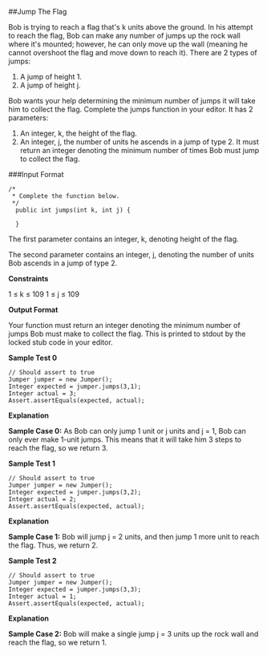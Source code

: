 ##Jump The Flag

Bob is trying to reach a flag that's k units above the ground. In his attempt to reach the flag, Bob can make any number of jumps up the rock wall where it's mounted; however, he can only move up the wall (meaning he cannot overshoot the flag and move down to reach it). There are 2 types of jumps:

1. A jump of height 1.
2. A jump of height j.
 

Bob wants your help determining the minimum number of jumps it will take him to collect the flag. Complete the jumps function in your editor. It has 2 parameters:

1. An integer, k, the height of the flag.
2. An integer, j, the number of units he ascends in a jump of type 2.
It must return an integer denoting the minimum number of times Bob must jump to collect the flag.

 

###Input Format

```
/*
 * Complete the function below.
 */
  public int jumps(int k, int j) {

  }
```

The first parameter contains an integer, k, denoting height of the flag.

The second parameter contains an integer, j, denoting the number of units Bob ascends in a jump of type 2.

 
**Constraints**

1 ≤ k ≤ 109
1 ≤ j ≤ 109
 

**Output Format**

Your function must return an integer denoting the minimum number of jumps Bob must make to collect the flag. This is printed to stdout by the locked stub code in your editor.

 

**Sample Test 0**

```
// Should assert to true
Jumper jumper = new Jumper();
Integer expected = jumper.jumps(3,1);
Integer actual = 3;
Assert.assertEquals(expected, actual);
``` 

**Explanation**

**Sample Case 0:** As Bob can only jump 1 unit or j units and j = 1, Bob can only ever make 1-unit jumps. This means that it will take him 3 steps to reach the flag, so we return 3.


**Sample Test 1**

```
// Should assert to true
Jumper jumper = new Jumper();
Integer expected = jumper.jumps(3,2);
Integer actual = 2;
Assert.assertEquals(expected, actual);
``` 

**Explanation**

**Sample Case 1:** Bob will jump j = 2 units, and then jump 1 more unit to reach the flag. Thus, we return 2.

**Sample Test 2**

```
// Should assert to true
Jumper jumper = new Jumper();
Integer expected = jumper.jumps(3,3);
Integer actual = 1;
Assert.assertEquals(expected, actual);
``` 

**Explanation**

**Sample Case 2:** Bob will make a single jump j = 3 units up the rock wall and reach the flag, so we return 1.